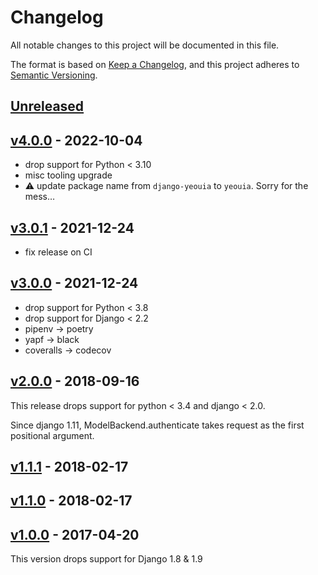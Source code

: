 # Changelog

All notable changes to this project will be documented in this file.

The format is based on [Keep a Changelog](https://keepachangelog.com/en/1.0.0/),
and this project adheres to [Semantic Versioning](https://semver.org/spec/v2.0.0.html).

## [Unreleased]

## [v4.0.0] - 2022-10-04

- drop support for Python < 3.10
- misc tooling upgrade
- :warning: update package name from `django-yeouia` to `yeouia`. Sorry for the mess…

## [v3.0.1] - 2021-12-24

- fix release on CI

## [v3.0.0] - 2021-12-24

- drop support for Python < 3.8
- drop support for Django < 2.2
- pipenv → poetry
- yapf → black
- coveralls → codecov

## [v2.0.0] - 2018-09-16

This release drops support for python < 3.4 and django < 2.0.

Since django 1.11, ModelBackend.authenticate takes request as the first positional argument.

## [v1.1.1] - 2018-02-17
## [v1.1.0] - 2018-02-17
## [v1.0.0] - 2017-04-20

This version drops support for Django 1.8 & 1.9

[Unreleased]: https://github.com/nim65s/django-YummyEmailOrUsernameInsensitiveAuth/compare/v4.0.0...master
[v4.0.0]: https://github.com/nim65s/dmdm/compare/v3.0.1...v4.0.0
[v3.0.1]: https://github.com/nim65s/django-YummyEmailOrUsernameInsensitiveAuth/compare/v3.0.0...v3.0.1
[v3.0.0]: https://github.com/nim65s/django-YummyEmailOrUsernameInsensitiveAuth/compare/v2.0.0...v3.0.0
[v2.0.0]: https://github.com/nim65s/django-YummyEmailOrUsernameInsensitiveAuth/compare/v1.1.1...v2.0.0
[v1.1.1]: https://github.com/nim65s/django-YummyEmailOrUsernameInsensitiveAuth/compare/v1.1.0...v1.1.1
[v1.1.0]: https://github.com/nim65s/django-YummyEmailOrUsernameInsensitiveAuth/compare/v1.0.0...v1.1.0
[v1.0.0]: https://github.com/nim65s/django-YummyEmailOrUsernameInsensitiveAuth/releases/tag/v1.0.0
